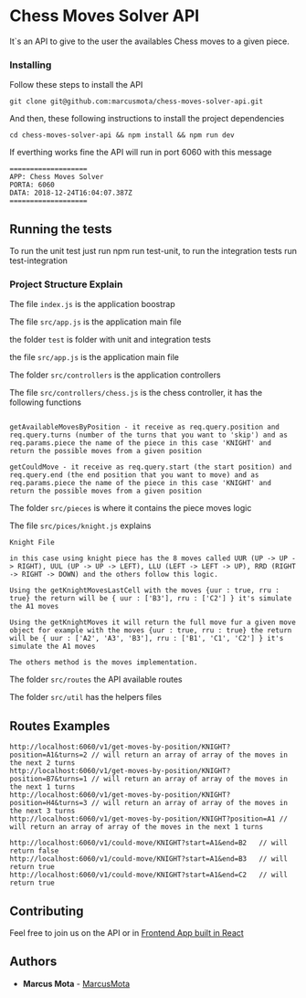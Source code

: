 
# Chess Moves Solver API

It`s an API to give to the user the availables Chess moves to a given piece.

### Installing

Follow these steps to install the API


```
git clone git@github.com:marcusmota/chess-moves-solver-api.git
```

And then, these following instructions to install the project dependencies

```
cd chess-moves-solver-api && npm install && npm run dev
```

If everthing works fine the API will run in port 6060 with this message

```
===================
APP: Chess Moves Solver
PORTA: 6060
DATA: 2018-12-24T16:04:07.387Z
===================
```

## Running the tests

To run the unit test just run npm run test-unit, to run the integration tests run test-integration

### Project Structure Explain

The file `index.js` is the application boostrap

The file `src/app.js` is the application main file

the folder `test` is folder with unit and integration tests

the file `src/app.js` is the application main file


The folder `src/controllers` is the application controllers 


The file `src/controllers/chess.js` is the chess controller, it has the following functions
```

getAvailableMovesByPosition - it receive as req.query.position and req.query.turns (number of the turns that you want to 'skip') and as req.params.piece the name of the piece in this case 'KNIGHT' and return the possible moves from a given position

getCouldMove - it receive as req.query.start (the start position) and req.query.end (the end position that you want to move) and as req.params.piece the name of the piece in this case 'KNIGHT' and return the possible moves from a given position

```

The folder `src/pieces` is where it contains the piece moves logic


The file `src/pices/knight.js` explains

```
Knight File

in this case using knight piece has the 8 moves called UUR (UP -> UP -> RIGHT), UUL (UP -> UP -> LEFT), LLU (LEFT -> LEFT -> UP), RRD (RIGHT -> RIGHT -> DOWN) and the others follow this logic. 

Using the getKnightMovesLastCell with the moves {uur : true, rru : true} the return will be { uur : ['B3'], rru : ['C2'] } it's simulate the A1 moves

Using the getKnightMoves it will return the full move fur a given move object for example with the moves {uur : true, rru : true} the return will be { uur : ['A2', 'A3', 'B3'], rru : ['B1', 'C1', 'C2'] } it's simulate the A1 moves

The others method is the moves implementation.

```

The folder `src/routes` the API available routes

The folder `src/util` has the helpers files




## Routes Examples

```
http://localhost:6060/v1/get-moves-by-position/KNIGHT?position=A1&turns=2 // will return an array of array of the moves in the next 2 turns
http://localhost:6060/v1/get-moves-by-position/KNIGHT?position=B7&turns=1 // will return an array of array of the moves in the next 1 turns
http://localhost:6060/v1/get-moves-by-position/KNIGHT?position=H4&turns=3 // will return an array of array of the moves in the next 3 turns
http://localhost:6060/v1/get-moves-by-position/KNIGHT?position=A1 // will return an array of array of the moves in the next 1 turns

http://localhost:6060/v1/could-move/KNIGHT?start=A1&end=B2   // will return false
http://localhost:6060/v1/could-move/KNIGHT?start=A1&end=B3   // will return true
http://localhost:6060/v1/could-move/KNIGHT?start=A1&end=C2   // will return true 

```

## Contributing

Feel free to join us on the API or in [Frontend App built in React](https://github.com/marcusmota/chess-moves-solver-app)



## Authors

* **Marcus Mota** -  [MarcusMota](https://github.com/marcusmota)


